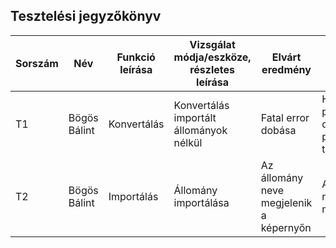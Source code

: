 ## Tesztelési jegyzőkönyv

| Sorszám |Név | Funkció leírása| Vizsgálat módja/eszköze, részletes leírása | Elvárt eredmény| Eredmény |Verzió |
|--|--|--|--|--|--|--|
|T1| Bögös Bálint | Konvertálás | Konvertálás importált állományok nélkül | Fatal error dobása | Hibát dob a pycharmban, de a program tovább fut | Beta 1.1 |
|T2| Bögös Bálint | Importálás| Állomány importálása | Az állomány neve megjelenik a képernyőn | Az állomány neve megjelent | Beta 1.1 |
